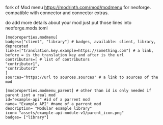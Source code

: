 fork of Mod menu https://modrinth.com/mod/modmenu for neoforge. compatible with connector and connector extras. 

do add more details about your mod just put those lines into neoforge.mods.toml

```
[modproperties.modmenu] 
badges=["client", "library"] # badges, available: client, library, deprecated
links=["translation.key.example=https://something.com"] # a link, before = is the translation key and after is the url
contributors=[ # list of contributors
"contributor1",
"contributor2"
]
sources="https://url to sources.sources" # a link to sources of the mod

[modproperties.modmenu_parent] # other than id is only needed if parent isnt a real mod
id="example-api" #id of a parrent mod
name= "Example API" #name of a parrent mod
description= "Modular example library"
icon= "assets/example-api-module-v1/parent_icon.png"
badges= ["library"]
```